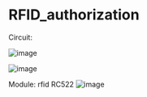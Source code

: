 # RFID_authorization


Circuit:

![image](https://user-images.githubusercontent.com/93759057/140611655-bdf0155a-fb13-4d1d-8bdc-9cdccb5ff9e3.png)


![image](https://user-images.githubusercontent.com/93759057/140611670-1349dc19-ed97-43af-9642-7d55a46509e7.png)


Module: rfid RC522
![image](https://user-images.githubusercontent.com/93759057/140642743-ac3eb853-bc04-476d-b69b-bcec6c251255.png)


